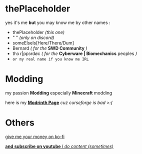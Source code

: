 # thePlaceholder
yes it's me **but** you may know me by other names :
 - thePlaceholder *(this one)*
 - " " *(only on discord)*
 - someElseIs[Here/There/Dum]
 - Bernard *( for the* **SWD Community** *)*
 - thз r|ppзrdøc *( for the* **Cyberware | Biomechanics** peoples *)*
 - `or my real name if you know me IRL`

# Modding
my passion **Modding** especially **Minecraft** modding

here is my **[Modrinth Page](https://modrinth.com/user/thePlaceholder)** *cuz curseforge is bad >:(*

# Others
[give me your money on ko-fi](https://ko-fi.com/theplaceholder)

[**and subscribe on youtube** *I do content (sometimes)*](https://www.youtube.com/channel/UCkOEs5_droCVyvaYb45CsYQ)
